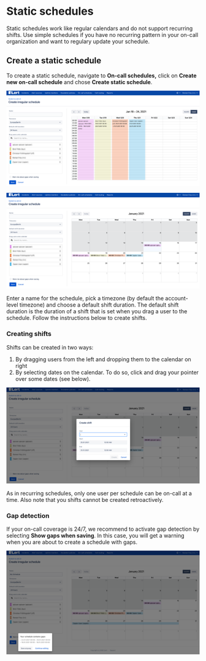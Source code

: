 # Static schedules

Static schedules work like regular calendars and do not support recurring shifts. Use simple schedules if you have no recurring pattern in your on-call organization and want to regulary update your schedule.

## Create a static schedule

To create a static schedule, navigate to **On-call schedules,** click on **Create new on-call schedule** and chose **Create static schedule**.

![Week view](<../../.gitbook/assets/iLert (24).png>)

![Month view](<../../.gitbook/assets/iLert (25).png>)

Enter a name for the schedule, pick a timezone (by default the account-level timezone) and choose a default shift duration. The default shift duration is the duration of a shift that is set when you drag a user to the schedule. Follow the instructions below to create shifts.

### Creating shifts

Shifts can be created in two ways:

1. By dragging users from the left and dropping them to the calendar on right
2. By selecting dates on the calendar. To do so, click and drag your pointer over some dates (see below).

![](<../../.gitbook/assets/iLert (26).png>)

As in recurring schedules, only one user per schedule can be on-call at a time. Also note that you shifts cannot be created retroactively.

### Gap detection

If your on-call coverage is 24/7, we recommend to activate gap detection by selecting **Show gaps when saving**. In this case, you will get a warning when you are about to create a schedule with gaps.

![](<../../.gitbook/assets/iLert (27).png>)



